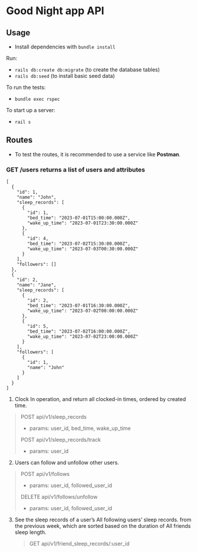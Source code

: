 # Good Night app API

## Usage

- Install dependencies with `bundle install`

Run:

- `rails db:create db:migrate` (to create the database tables)
- `rails db:seed` (to install basic seed data)

To run the tests:

- `bundle exec rspec`

To start up a server:

- `rail s`

## Routes

- To test the routes, it is recommended to use a service like **Postman**.

### GET /users returns a list of users and attributes

```
[
  {
    "id": 1,
    "name": "John",
    "sleep_records": [
      {
        "id": 1,
        "bed_time": "2023-07-01T15:00:00.000Z",
        "wake_up_time": "2023-07-01T23:30:00.000Z"
      },
      {
        "id": 4,
        "bed_time": "2023-07-02T15:30:00.000Z",
        "wake_up_time": "2023-07-03T00:30:00.000Z"
      }
    ],
    "followers": []
  },
  {
    "id": 2,
    "name": "Jane",
    "sleep_records": [
      {
        "id": 2,
        "bed_time": "2023-07-01T16:30:00.000Z",
        "wake_up_time": "2023-07-02T00:00:00.000Z"
      },
      {
        "id": 5,
        "bed_time": "2023-07-02T16:00:00.000Z",
        "wake_up_time": "2023-07-02T23:00:00.000Z"
      }
    ],
    "followers": [
      {
        "id": 1,
        "name": "John"
      }
    ]
  }
]
```

1. Clock In operation, and return all clocked-in times, ordered by created time.

> POST api/v1/sleep_records
>
> - params: user_id, bed_time, wake_up_time
>
> POST api/v1/sleep_records/track
>
> - params: user_id

2. Users can follow and unfollow other users.

> POST api/v1/follows
>
> - params: user_id, followed_user_id
>
> DELETE api/v1/follows/unfollow
>
> - params: user_id, followed_user_id

3. See the sleep records of a user’s All following users’ sleep records. from the previous week, which are sorted based on the duration of All friends sleep length.
   > GET api/v1/friend_sleep_records/:user_id
